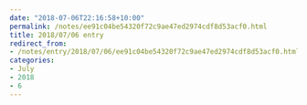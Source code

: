 ```yaml
---
date: "2018-07-06T22:16:58+10:00"
permalink: /notes/ee91c04be54320f72c9ae47ed2974cdf8d53acf0.html
title: 2018/07/06 entry
redirect_from:
- /notes/entry/2018/07/06/ee91c04be54320f72c9ae47ed2974cdf8d53acf0.html
categories:
- July
- 2018
- 6
---
```

